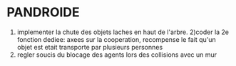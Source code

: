 # PANDROIDE
1) implementer la chute des objets laches en haut de l'arbre.
2)coder la 2e fonction dediee: axees sur la cooperation, recompense le fait qu'un objet est etait transporte par plusieurs personnes
3) regler soucis du blocage des agents lors des collisions avec un mur
